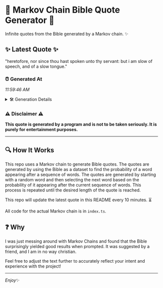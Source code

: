 # 📖 Markov Chain Bible Quote Generator 📖

Infinite quotes from the Bible generated by a Markov chain. ✨

## ✨ Latest Quote ✨
"heretofore, nor since thou hast spoken unto thy servant: but i am slow of speech, and of a slow tongue."

### ⏰ Generated At
*11:59:46 AM*

<details>
    <summary>🛠️ Generation Details</summary>
    <p>
        <strong>🌱 Seed:</strong> heretofore,<br>
        <strong>🔄 Iterations:</strong> 19<br>
        <strong>📜 Context History:</strong><br>[ heretofore, ]: nor<br>[ heretofore,, nor ]: since<br>[ heretofore,, nor, since ]: thou<br>[ heretofore,, nor, since, thou ]: hast<br>[ heretofore,, nor, since, thou, hast ]: spoken<br>[ heretofore,, nor, since, thou, hast, spoken ]: unto<br>[ nor, since, thou, hast, spoken, unto ]: thy<br>[ since, thou, hast, spoken, unto, thy ]: servant:<br>[ thou, hast, spoken, unto, thy, servant: ]: but<br>[ hast, spoken, unto, thy, servant:, but ]: i<br>[ spoken, unto, thy, servant:, but, i ]: am<br>[ unto, thy, servant:, but, i, am ]: slow<br>[ thy, servant:, but, i, am, slow ]: of<br>[ servant:, but, i, am, slow, of ]: speech,<br>[ but, i, am, slow, of, speech, ]: and<br>[ i, am, slow, of, speech,, and ]: of<br>[ am, slow, of, speech,, and, of ]: a<br>[ slow, of, speech,, and, of, a ]: slow<br>[ of, speech,, and, of, a, slow ]: tongue.<br>
    </p>
</details>

### ⚠️ Disclaimer ⚠️
**This quote is generated by a program and is not to be taken seriously. It is purely for entertainment purposes.**

---

## 🔍 How It Works

This repo uses a Markov chain to generate Bible quotes. The quotes are generated by using the Bible as a dataset to find the probability of a word appearing after a sequence of words. The quotes are generated by starting with a random word and then selecting the next word based on the probability of it appearing after the current sequence of words. This process is repeated until the desired length of the quote is reached.

This repo will update the latest quote in this README every 10 minutes. ⏳

All code for the actual Markov chain is in `index.ts`.

## ❓ Why

I was just messing around with Markov Chains and found that the Bible surprisingly yielded good results when prompted. 
It was suggested by a friend, and I am in no way christian.

Feel free to adjust the text further to accurately reflect your intent and experience with the project!

---

*Enjoy*✨
